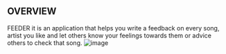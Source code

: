 ## OVERVIEW
FEEDER
it is an application that helps you write a feedback on every song, artist you like and let others know your feelings towards them or advice others to check that song.
![image](https://user-images.githubusercontent.com/115501603/212770234-132f5988-0b35-4b69-ae93-8c15c584ba27.png)
